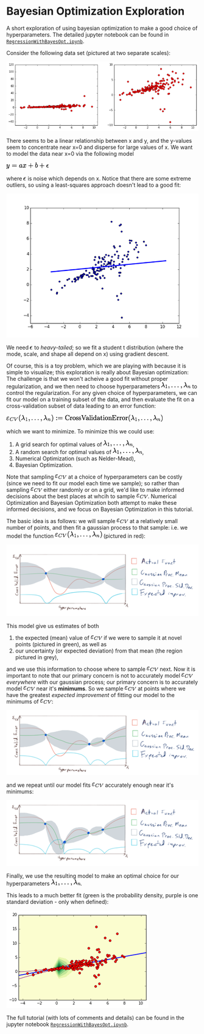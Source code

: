 # Bayesian Optimization Exploration
A short exploration of using bayesian optimization to make a good choice of hyperparameters. The detailed jupyter notebook can be found in [`RegressionWithBayesOpt.ipynb`](RegressionWithBayesOpt.ipynb).

Consider the following data set (pictured at two separate scales):

![Scatter Plot of Data](readme_imgs/data_scatter_plot.png)

There seems to be a linear relationship between x and y, and the y-values seem to concentrate near x=0 and disperse for large values of x.
We want to model the data near x=0 via the following model

![y=ax+b+\epsilon](latex_imgs/y=ax+b.png)

where ![\epsilon](latex_imgs/epsilon.png) is noise which depends on x.
Notice that there are some extreme outliers, so using a least-squares approach doesn't lead to a good fit:

![unregularized_fit](readme_imgs/lst_sqr.png)

We need ![\epsilon](latex_imgs/epsilon.png) to *heavy-tailed*; so we fit a student t distribution (where the mode, scale, and shape all depend on x) using gradient descent.

Of course, this is a toy problem, which we are playing with because it is simple to visualize; this exploration is really about Bayesian optimization:
The challenge is that we won't acheive a good fit without proper regularization, and we then need to choose hyperparameters ![\lambda_1,\dots,\lambda_n](latex_imgs/lambdas.png) to control the regularization. For any given choice of hyperparameters, we can fit our model on a training subset of the data, and then evaluate the fit on a cross-validation subset of data leading to an error function:

![\varepsilon_{CV}(\lambda_1,\dots,\lambda_n):=\textrm{CrossValidationError}(\lambda_1,\dots,\lambda_n)](latex_imgs/varepsdef.png)

which we want to minimize. To minimize this we could use:

1. A grid search for optimal values of ![\lambda_1,\dots,\lambda_n](latex_imgs/lambdas.png),
2. A random search for optimal values of ![\lambda_1,\dots,\lambda_n](latex_imgs/lambdas.png),
3. Numerical Optimization (such as Nelder-Mead),
4. Bayesian Optimization.

Note that sampling ![\varepsilon_{CV}](latex_imgs/varepsilon.png) at a choice of hyperparameters can be costly (since we need to fit our model each time we sample); so rather than sampling ![\varepsilon_{CV}](latex_imgs/varepsilon.png) either randomly or on a grid, we'd like to make informed decisions about the best places at whcih to sample ![\varepsilon_{CV}](latex_imgs/varepsilon.png). Numerical Optimization and Bayesian Optimization both attempt to make these informed decisions, and we focus on Bayesian Optimization in this tutorial.

The basic idea is as follows: we will sample ![\varepsilon_{CV}](latex_imgs/varepsilon.png) at a relatively small number of points, and then fit a gaussian process to that sample: i.e. we model the function ![\varepsilon_{CV}(\lambda_1,\dots,\lambda_n)](latex_imgs/varepsilonatlambdas.png) (pictured in red):

![Gaussian Process fit to two samples](readme_imgs/gp1.png)

This model give us estimates of both 

1. the expected (mean) value of ![\varepsilon_{CV}](latex_imgs/varepsilon.png) if we were to sample it at novel points (pictured in green), as well as
2.  our uncertainty (or expected deviation) from that mean (the region pictured in grey),

and we use this information to choose where to sample ![\varepsilon_{CV}](latex_imgs/varepsilon.png) next. Now it is important to note that our primary concern is not to accurately model ![\varepsilon_{CV}](latex_imgs/varepsilon.png) *everywhere* with our gaussian process; our primary concern is to accurately model ![\varepsilon_{CV}](latex_imgs/varepsilon.png) near it's **minimums**. So we sample ![\varepsilon_{CV}](latex_imgs/varepsilon.png) at points where we have the greatest *expected improvement* of fitting our model to the minimums of ![\varepsilon_{CV}](latex_imgs/varepsilon.png):

![Gaussian Process fit to three samples](readme_imgs/gp2.png)

and we repeat until our model fits ![\varepsilon_{CV}](latex_imgs/varepsilon.png) accurately enough near it's minimums:

![Gaussian Process fit to four samples](readme_imgs/gp3.png)

Finally, we use the resulting model to make an optimal choice for our hyperparameters ![\lambda_1,\dots,\lambda_n](latex_imgs/lambdas.png).

This leads to a much better fit (green is the probability density, purple is one standard deviation - only when defined):

![regularized_fit](readme_imgs/reg.png)

The full tutorial (with lots of comments and details) can be found in the jupyter notebook [`RegressionWithBayesOpt.ipynb`](RegressionWithBayesOpt.ipynb).